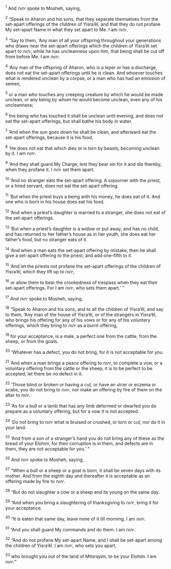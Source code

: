 <sup>1</sup> And יהוה spoke to Mosheh, saying,

<sup>2</sup> “Speak to Aharon and his sons, that they separate themselves from the set-apart offerings of the children of Yisra’ĕl, and that they do not profane My set-apart Name in what they set apart to Me. I am יהוה.

<sup>3</sup> “Say to them, ‘Any man of all your offspring throughout your generations who draws near the set-apart offerings which the children of Yisra’ĕl set apart to יהוה, while he has uncleanness upon him, that being shall be cut off from before Me. I am יהוה.

<sup>4</sup> ‘Any man of the offspring of Aharon, who is a leper or has a discharge, does not eat the set-apart offerings until he is clean. And whoever touches what is rendered unclean by a corpse, or a man who has had an emission of semen,

<sup>5</sup> or a man who touches any creeping creature by which he would be made unclean, or any being by whom he would become unclean, even any of his uncleanness;

<sup>6</sup> the being who has touched it shall be unclean until evening, and does not eat the set-apart offerings, but shall bathe his body in water.

<sup>7</sup> ‘And when the sun goes down he shall be clean, and afterward eat the set-apart offerings, because it is his food.

<sup>8</sup> ‘He does not eat that which dies or is torn by beasts, becoming unclean by it. I am יהוה.

<sup>9</sup> ‘And they shall guard My Charge, lest they bear sin for it and die thereby, when they profane it. I יהוה set them apart.

<sup>10</sup> ‘And no stranger eats the set-apart offering. A sojourner with the priest, or a hired servant, does not eat the set-apart offering.

<sup>11</sup> ‘But when the priest buys a being with his money, he does eat of it. And one who is born in his house does eat his food.

<sup>12</sup> ‘And when a priest’s daughter is married to a stranger, she does not eat of the set-apart offerings.

<sup>13</sup> ‘But when a priest’s daughter is a widow or put away, and has no child, and has returned to her father’s house as in her youth, she does eat her father’s food, but no stranger eats of it.

<sup>14</sup> ‘And when a man eats the set-apart offering by mistake, then he shall give a set-apart offering to the priest, and add one-fifth to it.

<sup>15</sup> ‘And let the priests not profane the set-apart offerings of the children of Yisra’ĕl, which they lift up to יהוה,

<sup>16</sup> or allow them to bear the crookedness of trespass when they eat their set-apart offerings. For I am יהוה, who sets them apart.’ ”

<sup>17</sup> And יהוה spoke to Mosheh, saying,

<sup>18</sup> “Speak to Aharon and his sons, and to all the children of Yisra’ĕl, and say to them, ‘Any man of the house of Yisra’ĕl, or of the strangers in Yisra’ĕl, who brings his offering for any of his vows or for any of his voluntary offerings, which they bring to יהוה as a burnt offering,

<sup>19</sup> for your acceptance, is a male, a perfect one from the cattle, from the sheep, or from the goats.

<sup>20</sup> ‘Whatever has a defect, you do not bring, for it is not acceptable for you.

<sup>21</sup> ‘And when a man brings a peace offering to יהוה, to complete a vow, or a voluntary offering from the cattle or the sheep, it is to be perfect to be accepted, let there be no defect in it.

<sup>22</sup> ‘Those blind or broken or having a cut, or have an ulcer or eczema or scabs, you do not bring to יהוה, nor make an offering by fire of them on the altar to יהוה.

<sup>23</sup> ‘As for a bull or a lamb that has any limb deformed or dwarfed you do prepare as a voluntary offering, but for a vow it is not accepted.

<sup>24</sup> ‘Do not bring to יהוה what is bruised or crushed, or torn or cut, nor do it in your land.

<sup>25</sup> ‘And from a son of a stranger’s hand you do not bring any of these as the bread of your Elohim, for their corruption is in them, and defects are in them, they are not acceptable for you.’ ”

<sup>26</sup> And יהוה spoke to Mosheh, saying,

<sup>27</sup> “When a bull or a sheep or a goat is born, it shall be seven days with its mother. And from the eighth day and thereafter it is acceptable as an offering made by fire to יהוה.

<sup>28</sup> “But do not slaughter a cow or a sheep and its young on the same day.

<sup>29</sup> “And when you bring a slaughtering of thanksgiving to יהוה, bring it for your acceptance.

<sup>30</sup> “It is eaten that same day, leave none of it till morning. I am יהוה.

<sup>31</sup> “And you shall guard My commands and do them. I am יהוה.

<sup>32</sup> “And do not profane My set-apart Name, and I shall be set-apart among the children of Yisra’ĕl. I am יהוה, who sets you apart,

<sup>33</sup> who brought you out of the land of Mitsrayim, to be your Elohim. I am יהוה.”

